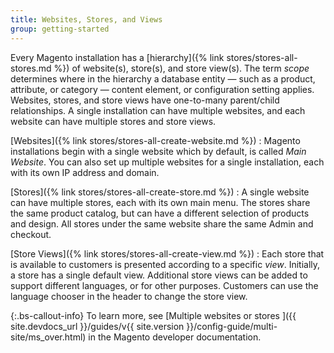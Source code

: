```yaml
---
title: Websites, Stores, and Views
group: getting-started
---
```


Every Magento installation has a [hierarchy]({% link stores/stores-all-stores.md %}) of website(s), store(s), and store view(s). The term _scope_ determines where in the hierarchy a database entity — such as a product, attribute, or category — content element, or configuration setting applies. Websites, stores, and store views have one-to-many parent/child relationships. A single installation can have multiple websites, and each website can have multiple stores and store views.

[Websites]({% link stores/stores-all-create-website.md %})
:  Magento installations begin with a single website which by default, is called _Main Website_. You can also set up multiple websites for a single installation, each with its own IP address and domain.

[Stores]({% link stores/stores-all-create-store.md %})
:  A single website can have multiple stores, each with its own main menu. The stores share the same product catalog, but can have a different selection of products and design. All stores under the same website share the same Admin and checkout.

[Store Views]({% link stores/stores-all-create-view.md %})
:  Each store that is available to customers is presented according to a specific _view_. Initially, a store has a single default view. Additional store views can be added to support different languages, or for other purposes. Customers can use the language chooser in the header to change the store view.

{:.bs-callout-info}
To learn more, see [Multiple websites or stores ]({{ site.devdocs_url }}/guides/v{{ site.version }}/config-guide/multi-site/ms_over.html) in the Magento developer documentation.
